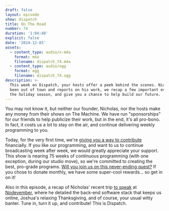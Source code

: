 ```yaml
---
draft: false
layout: episode
show: dispatch
title: On The Road
number: 74
duration: '1:04:40'
explicit: false
date: '2014-12-03'
assets:
  - content_type: audio/x-m4a
    format: m4a
    filename: dispatch_74.m4a
  - content_type: audio/ogg
    format: ogg
    filename: dispatch_74.ogg
description: >-
  This week on Dispatch, your hosts offer a peek behind the scenes. Nicholas has
  been out of town and reports on his work, we recap a few important events of
  the holiday season, and give you a chance to help build our future.
---
```

You may not know it, but neither our founder, Nicholas, nor the hosts make any money from their shows on The Machine. We have run "sponsorships" for our friends to help publicize their work, but in the end, it's all pro-bono. In fact, it costs us a lot to stay on the air, and continue delivering weekly programming to you.

Today, for the very first time, we're [giving you a way to contribute](http://machine.fm/donate) financially. If you like our programming, and want to us to continue broadcasting week after week, we would greatly appreciate your support. This show is nearing 75 weeks of continuous programming (with one exception, during our studio move), so we're committed to creating the best, pro-grade programs. [Will you join us on this never-ending quest?](http://machine.fm/donate) If you chose to donate monthly, we have some super-cool rewards... so get in on it!

Also in this episode, a recap of Nicholas' recent trip [to speak](https://www.youtube.com/watch?v=7QzAAvbI-9A) at [Nodevember](http://nodevember.org), where he detailed the back-end software stack that keeps us online, Joshua's relaxing Thanksgiving, and of course, your usual witty banter. Tune in, turn it up, and contribute! This is Dispatch.